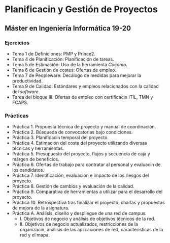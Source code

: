 # Planificacin y Gestión de Proyectos

## Máster en Ingeniería Informática 19-20

### Ejercicios 

* Tema 1 de Definiciones: PMP y Prince2.
* Tema 4 de Planificación: Planificación de tareas.
* Tema 5 de Estimación: Uso de la herramienta *Cocomo*.
* Tema 6 de Gestión de costes: Ofertas de empleo.
* Tema 7 de Peopleware: Decálogo de medidas para mejorar la productividad.
* Tema 9 de Calidad: Estándares y empleos relacionados con la calidad del *software*.
* Tarea del bloque III: Ofertas de empleo con certificacin ITIL, TMN y FCAPS.

### Prácticas

* Práctica 1. Propuesta técnica de proyecto y manual de coordinación.
* Práctica 2. Búsqueda de convocatorias bajo condiciones.
* Práctica 3. Planificacin temporal del proyecto.
* Práctica 4. Estimación del coste del proyecto utilizando diversas técnicas y herramientas.
* Práctica 5. Presupuesto del proyecto, flujos y secuencia de caja y márgen de beneficios.
* Práctica 6. Ofertas de trabajo para contratar al personal y evaluacin de los candidatos.
* Práctica 7. Identificación, evaluación e impacto de los riesgos del proyecto.
* Práctica 8. Gestión de cambios y evaluación de la calidad.
* Práctica 9. Comparativa de herramientas a utilizar para el desarrollo del proyecto.
* Práctica 10. Retrospectiva tras finalizar el proyecto, charlas y propuestas de mejora de la asignatura.
* Práctica A. Análisis, diseño y despliegue de una red de campus.
  - I. Objetivos de negocio y análisis de objetivos técnicos de la red.
  - II. Objetivos de negocio actualizados, restricciones de la organizacin, análisis de las aplicaciones de red, características de la red y el mapa.

